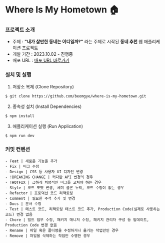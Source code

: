 # Where Is My Hometown 🏠

### 프로젝트 소개

- 주제 : **"내가 살만한 동네는 어디일까?"** 라는 주제로 시작된 **동네 추천** 웹 애플리케이션 프로젝트
- 개발 기간 : 2023.10.02 - 진행중
- 배포 URL : [배포 URL 바로가기](#)

### 설치 및 실행

1. 저장소 복제 (Clone Repository)

```zsh
$ git clone https://github.com/beomgye/where-is-my-hometown.git
```

2. 종속성 설치 (Install Dependencies)

```zsh
$ npm install
```

3. 애플리케이션 실행 (Run Application)

```zsh
$ npm run dev
```

### 커밋 컨벤션

```base
- Feat | 새로운 기능을 추가
- Fix | 버그 수정
- Design | CSS 등 사용자 UI 디자인 변경
- !BREAKING CHANGE | 커다란 API 변경의 경우
- !HOTFIX | 급하게 치명적인 버그를 고쳐야 하는 경우
- Style | 코드 포맷 변경, 세미 콜론 누락, 코드 수정이 없는 경우
- Refactor | 프로덕션 코드 리팩토링
- Comment | 필요한 주석 추가 및 변경
- Docs | 문서 수정
- Test | 테스트 코드, 리팩토링 테스트 코드 추가, Production Code(실제로 사용하는 코드) 변경 없음
- Chore | 빌드 업무 수정, 패키지 매니저 수정, 패키지 관리자 구성 등 업데이트, Production Code 변경 없음
- Rename | 파일 혹은 폴더명을 수정하거나 옮기는 작업만인 경우
- Remove | 파일을 삭제하는 작업만 수행한 경우
```
